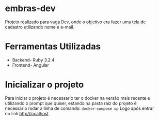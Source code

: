 # embras-dev
 Projeto realizado para vaga Dev, onde o objetivo era fazer uma tela de cadastro utilizando nome e e-mail.
# Ferramentas Utilizadas
* Backend- Ruby 3.2.4
* Frontend- Angular
# Inicializar o projeto
Para iniciar o projeto é necessario ter o docker na versão mais recente e utilizando o prompt que quiser, estando na pasta raiz do projeto é necessario rodar a linha de comando:
`docker-compose up`
Logo após entrar no link [http//localhost](http://localhost:3000)

